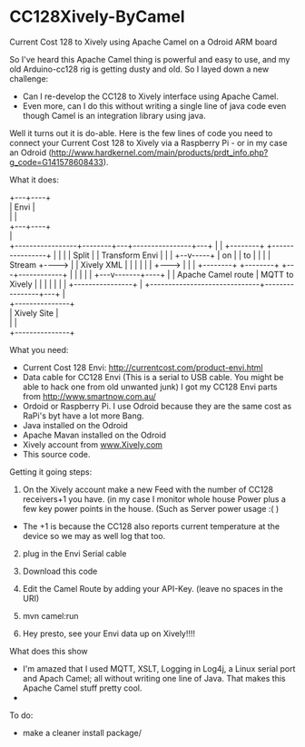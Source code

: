 # CC128Xively-ByCamel
Current Cost 128 to Xively using Apache Camel on a Odroid ARM board

So I've heard this Apache Camel thing is powerful and easy to use, and my old Arduino-cc128 rig is getting dusty and old. So I layed down a new challenge: 

* Can I re-develop the CC128 to Xively interface using Apache Camel.  
* Even more, can I do this without writing a single line of java code even though Camel is an integration library using java.

Well it turns out it is do-able. Here is the few lines of code you need to connect your Current Cost 128 to Xively via a Raspberry Pi - or in my case an Odroid (http://www.hardkernel.com/main/products/prdt_info.php?g_code=G141578608433).

What it does:

   +---+----+                                        
   | Envi   |                                        
   |        |                                        
   +---+----+                                        
       |                                             
+-----------------+--------+---+----------------+---+
|      |          +--------+   +----------------+   |
|      |          | Split  |   | Transform Envi |   |
|   +--v-----+    | on     |   | to             |   |
|   | Stream +----> <msg>  |   | Xively XML     |   |
|   |        |    |        +--->                |   |
|   +--------+    +--------+   +---+------------+   |
|                                  |                |
|                              +---v-------+----+   |
|  Apache Camel route          | MQTT to Xively |   |
|                              |                |   |
|                              +----------------+   |
+------------------------------+----------------+---+
                                   |                 
                               +---------------+     
                               | Xively Site   |     
                               |               |     
                               +---------------+     



What you need:
* Current Cost 128 Envi:  http://currentcost.com/product-envi.html  
* Data cable for CC128 Envi (This is a serial to USB cable. You might be able to hack one from old unwanted junk)
  I got my CC128 Envi parts from http://www.smartnow.com.au/ 
* Ordoid or Raspberry Pi.  I use Odroid because they are the same cost as RaPi's byt have a lot more Bang.
* Java installed on the Odroid
* Apache Mavan installed on the Odroid
* Xively account from www.Xively.com
* This source code.

Getting it going steps:

1) On the Xively account make a new Feed with the number of CC128 receivers+1 you have. (in my case I monitor whole house Power plus a few key power points in the house. (Such as Server power usage :(  )
* The +1 is because the CC128 also reports current temperature at the device so we may as well log that too.

2) plug in the Envi Serial cable

3) Download this code

4) Edit the Camel Route by adding your API-Key.  (leave no spaces in the URI)

5) mvn camel:run

6) Hey presto, see your Envi data up on Xively!!!!



What does this show
* I'm amazed that I used MQTT, XSLT, Logging in Log4j, a Linux serial port and Apach Camel; all without writing one line of Java. That makes this Apache Camel stuff pretty cool.
* 


To do:
* make a cleaner install package/
